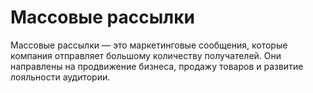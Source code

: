 # Массовые рассылки

Массовые рассылки — это маркетинговые сообщения, которые компания отправляет большому количеству получателей. Они направлены на продвижение бизнеса, продажу товаров и развитие лояльности аудитории. 

